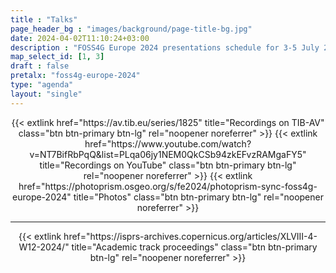 ```yaml
---
title : "Talks"
page_header_bg : "images/background/page-title-bg.jpg"
date: 2024-04-02T11:10:24+03:00
description : "FOSS4G Europe 2024 presentations schedule for 3-5 July 2024."
map_select_id: [1, 3]
draft : false
pretalx: "foss4g-europe-2024"
type: "agenda"
layout: "single"
---
```



<center>
{{< extlink
    href="https://av.tib.eu/series/1825"
    title="Recordings on TIB-AV"       
    class="btn btn-primary btn-lg"
    rel="noopener noreferrer" >}}
{{< extlink
    href="https://www.youtube.com/watch?v=NT7BifRbPqQ&list=PLqa06jy1NEM0QkCSb94zkEFvzRAMgaFY5"
    title="Recordings on YouTube"       
    class="btn btn-primary btn-lg"
    rel="noopener noreferrer" >}}
{{< extlink
    href="https://photoprism.osgeo.org/s/fe2024/photoprism-sync-foss4g-europe-2024"
    title="Photos"       
    class="btn btn-primary btn-lg"
    rel="noopener noreferrer" >}}
</center>
<hr>

<center>
{{< extlink
    href="https://isprs-archives.copernicus.org/articles/XLVIII-4-W12-2024/"
    title="Academic track proceedings"       
    class="btn btn-primary btn-lg"
    rel="noopener noreferrer" >}}
</center>
